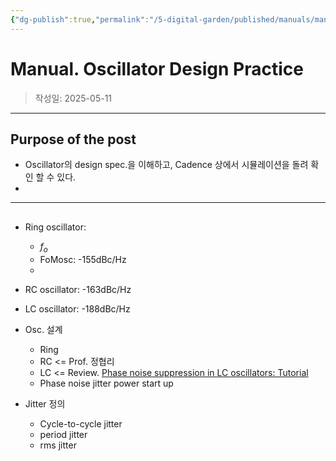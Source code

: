 ```yaml
---
{"dg-publish":true,"permalink":"/5-digital-garden/published/manuals/manual-oscillator-design-practice/","created":"2025-05-11T14:57:48.114+09:00"}
---
```



# Manual. Oscillator Design Practice

> 작성일: 2025-05-11

----
## Purpose of the post
- Oscillator의 design spec.을 이해하고, Cadence 상에서 시뮬레이션을 돌려 확인 할 수 있다.
- 

--------------------
## 
- Ring oscillator:
	- $f_{o}$
	- FoMosc: -155dBc/Hz
	- 
- RC oscillator: -163dBc/Hz
- LC oscillator: -188dBc/Hz



- Osc. 설계
	- Ring 
	- RC <= Prof. 정협리 
	- LC <= Review. [Phase noise suppression in LC oscillators: Tutorial](https://onlinelibrary.wiley.com/doi/epdf/10.1002/cta.3097)
	- Phase noise jitter power start up 
- Jitter 정의
	- Cycle-to-cycle jitter
	- period jitter
	- rms jitter